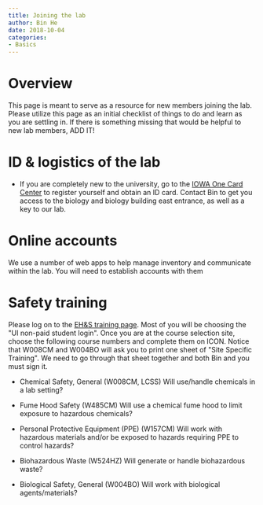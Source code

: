 ```yaml
---
title: Joining the lab
author: Bin He
date: 2018-10-04
categories: 
- Basics
---
```


# Overview
This page is meant to serve as a resource for new members joining the lab. Please utilize this page as an initial checklist of things to do and learn as you are settling in. If there is something missing that would be helpful to new lab members, ADD IT!

# ID & logistics of the lab
- If you are completely new to the university, go to the [IOWA One Card Center](https://idcard.uiowa.edu/iowa-one-card) to register yourself and obtain an ID card. Contact Bin to get you access to the biology and biology building east entrance, as well as a key to our lab.

# Online accounts
We use a number of web apps to help manage inventory and communicate within the lab. You will need to establish accounts with them 
# Safety training
Please log on to the [EH&S training page](https://ehs.research.uiowa.edu/icon-safety-training-information). Most of you will be choosing the "UI non-paid student login". Once you are at the course selection site, choose the following course numbers and complete them on ICON. Notice that W008CM and W004BO will ask you to print one sheet of "Site Specific Training". We need to go through that sheet together and both Bin and you must sign it.

- Chemical Safety, General (W008CM, LCSS)
    Will use/handle chemicals in a lab setting?

- Fume Hood Safety (W485CM)
    Will use a chemical fume hood to limit exposure to hazardous chemicals?

- Personal Protective Equipment (PPE) (W157CM)
    Will work with hazardous materials and/or be exposed to hazards requiring PPE to control hazards?

- Biohazardous Waste (W524HZ)
    Will generate or handle biohazardous waste?

- Biological Safety, General (W004BO)
    Will work with biological agents/materials?

